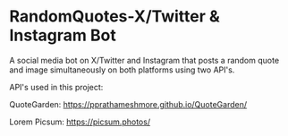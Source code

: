 # RandomQuotes-X/Twitter & Instagram Bot
A social media bot on X/Twitter and Instagram that posts a random quote and image simultaneously on both platforms using two API's.

API's used in this project:

QuoteGarden:
https://pprathameshmore.github.io/QuoteGarden/

Lorem Picsum:
https://picsum.photos/

